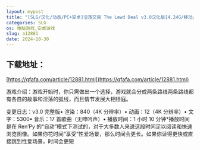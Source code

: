```yaml
---
layout: mypost
title: "[SLG/汉化/动态/PC+安卓]淫荡交易 The Lewd Deal v3.0汉化版[4.24G/移动/百度]"
categories: SLG
os: 电脑游戏,安卓游戏
slug: a12881
date: 2024-10-30
---
```


## 下载地址：

[https://qfafa.com/article/12881.html](https://qfafa.com/article/12881.html)

游戏介绍：游戏开始时，你只需做出一个选择，游戏就会分成两条路线两条路线都有各自的故事和淫荡的弧线，而且情节发展大相径庭。

变更日志：v3.0 完整版• 渲染：840（4K 分辨率）• 动画：12（4K 分辨率）• 文字：5300• 音乐：17 首歌曲（无呻吟声）• 播放时间：1 小时 10 分钟\*播放时间是在 Ren’Py 的“自动”模式下测试的，对于大多数人来说这段时间足以阅读和快速浏览图像。如果你花时间“享受”性爱场景，那么时间会更长。如果你读得更快或直接跳到性爱场景，时间会更短